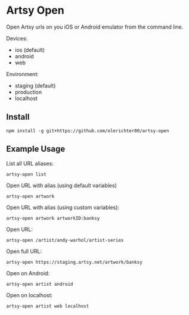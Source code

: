 # Artsy Open

Open Artsy urls on you iOS or Android emulator from the command line.

Devices:

- ios (default)
- android
- web

Environment:

- staging (default)
- production
- localhost

## Install

```
npm install -g git+https://github.com/olerichter00/artsy-open
```

## Example Usage

List all URL aliases:

```
artsy-open list
```

Open URL with alias (using default variables)

```
artsy-open artwork
```

Open URL with alias (using custom variables):

```
artsy-open artwork artworkID:banksy
```

Open URL:

```
artsy-open /artist/andy-warhol/artist-series
```

Open full URL:

```
artsy-open https://staging.artsy.net/artwork/banksy
```

Open on Android:

```
artsy-open artist android
```

Open on localhost:

```
artsy-open artist web localhost
```
